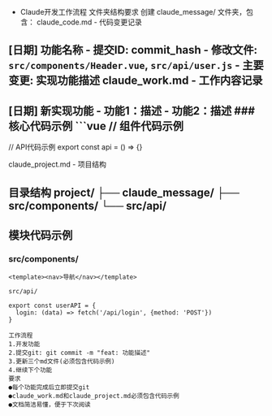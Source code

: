 - Claude开发工作流程
文件夹结构要求
创建 claude_message/ 文件夹，包含：
claude_code.md - 代码变更记录
## [日期] 功能名称 - **提交ID**: commit_hash - **修改文件**: `src/components/Header.vue`, `src/api/user.js` - **主要变更**: 实现功能描述 claude_work.md - 工作内容记录
## [日期] 新实现功能 - 功能1：描述 - 功能2：描述  ### 核心代码示例 ```vue // 组件代码示例 <template><div>示例</div></template> 
// API代码示例
export const api = () => {}

claude_project.md - 项目结构
## 目录结构 project/ ├── claude_message/ ├── src/components/ └── src/api/


## 模块代码示例
### src/components/
```vue
<template><nav>导航</nav></template>

src/api/

export const userAPI = {
  login: (data) => fetch('/api/login', {method: 'POST'})
}

工作流程
1.开发功能
2.提交git: git commit -m "feat: 功能描述"
3.更新三个md文件(必须包含代码示例)
4.继续下个功能
要求
●每个功能完成后立即提交git
●claude_work.md和claude_project.md必须包含代码示例
●文档简洁易懂，便于下次阅读